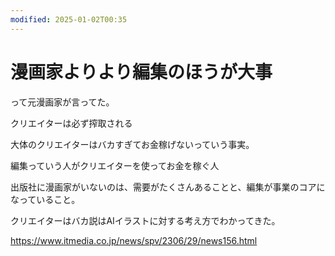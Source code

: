 ```yaml
---
modified: 2025-01-02T00:35
---
```

# 漫画家よりより編集のほうが大事

って元漫画家が言ってた。

クリエイターは必ず搾取される

大体のクリエイターはバカすぎてお金稼げないっていう事実。

編集っていう人がクリエイターを使ってお金を稼ぐ人

出版社に漫画家がいないのは、需要がたくさんあることと、編集が事業のコアになっていること。

クリエイターはバカ説はAIイラストに対する考え方でわかってきた。

https://www.itmedia.co.jp/news/spv/2306/29/news156.html